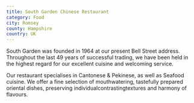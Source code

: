 ```yaml
---
title: South Garden Chinese Restaurant
category: Food
city: Romsey
county: Hampshire
country: UK
---
```

South Garden was founded in 1964 at our present Bell Street address. Throughout the last 49 years of successful trading, we have been held in the highest regard for our excellent cuisine and welcoming service.

Our restaurant specialises in Cantonese & Pekinese, as well as Seafood cuisine. We offer a fine selection of mouthwatering, tastefully prepared oriental dishes, preserving individualcontrastingtextures and harmony of flavours.

